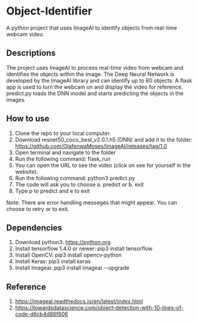 # Object-Identifier
A python project that uses ImageAI to identify objects from real-time webcam video.

## Descriptions

The project uses ImageAI to process real-time video from webcam and identifies the objects within the image. 
The Deep Neural Network is developed by the ImageAI library and can identify up to 80 objects. 
A flask app is used to turn the webcam on and display the video for reference. predict.py loads the DNN model and 
starts predicting the objects in the images.

## How to use

1. Clone the repo to your local computer.
2. Download resnet50_coco_best_v2.0.1.h5 (DNN) and add it to the folder: https://github.com/OlafenwaMoses/ImageAI/releases/tag/1.0 
3. Open terminal and navigate to the folder
4. Run the following command: flask_run
5. You can open the URL to see the video (click on see for yourself in the website).
6. Run the following command: python3 predict.py
7. The code will ask you to choose a. predict or b. exit
8. Type p to predict and e to exit

Note: There are error handling messeges that might appear. You can choose to retry or to exit.

## Dependencies

1. Download python3: https://python.org
2. Install tensorflow 1.4.0 or newer: pip3 install tensorflow
3. Install OpenCV: pip3 install opencv-python
4. Install Keras: pip3 install keras
5. Install Imageai: pip3 install imageai --upgrade

## Reference

1. https://imageai.readthedocs.io/en/latest/index.html
2. https://towardsdatascience.com/object-detection-with-10-lines-of-code-d6cb4d86f606
